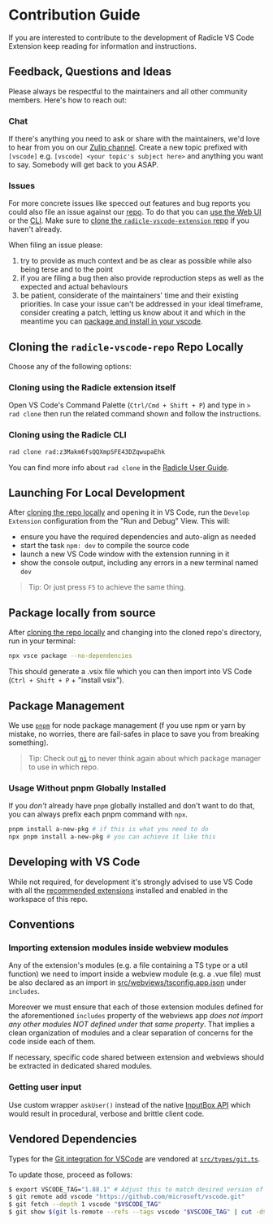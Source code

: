# Contribution Guide

If you are interested to contribute to the development of Radicle VS Code Extension keep reading for information and instructions.

## Feedback, Questions and Ideas

Please always be respectful to the maintainers and all other community members. Here's how to reach out:

### Chat

If there's anything you need to ask or share with the maintainers, we'd love to hear from you on our [Zulip channel](https://radicle.zulipchat.com/#narrow/stream/380896-integrations). Create a new topic prefixed with `[vscode]` e.g. `[vscode] <your topic's subject here>` and anything you want to say. Somebody will get back to you ASAP.

### Issues

For more concrete issues like specced out features and bug reports you could also file an issue against our [repo](https://app.radicle.at/nodes/seed.radicle.at/rad:z3Makm6fsQQXmpSFE43DZqwupaEhk). To do that you can [use the Web UI](https://app.radicle.at/nodes/seed.radicle.at/rad:z3Makm6fsQQXmpSFE43DZqwupaEhk/issues) or the [CLI](https://radicle.xyz/guides/user#working-with-issues). Make sure to [clone the `radicle-vscode-extension` repo](#cloning-the-radicle-vscode-repo-repo-locally) if you haven't already.

When filing an issue please:

1. try to provide as much context and be as clear as possible while also being terse and to the point
2. if you are filing a bug then also provide reproduction steps as well as the expected and actual behaviours
3. be patient, considerate of the maintainers' time and their existing priorities. In case your issue can't be addressed in your ideal timeframe, consider creating a patch, letting us know about it and which in the meantime you can [package and install in your vscode](#package-locally-from-source).

## Cloning the `radicle-vscode-repo` Repo Locally

Choose any of the following options:

### Cloning using the Radicle extension itself

Open VS Code's Command Palette (`Ctrl/Cmd + Shift + P`) and type in `> rad clone` then run the related command shown and follow the instructions.

### Cloning using the Radicle CLI

```sh
rad clone rad:z3Makm6fsQQXmpSFE43DZqwupaEhk
```

You can find more info about `rad clone` in the [Radicle User Guide](https://radicle.xyz/guides/user#the-basics-of-seeding-and-cloning).

## Launching For Local Development

After [cloning the repo locally](#cloning-the-radicle-vscode-repo-repo-locally) and opening it in VS Code, run the `Develop Extension` configuration from the "Run and Debug" View. This will:

- ensure you have the required dependencies and auto-align as needed
- start the task `npm: dev` to compile the source code
- launch a new VS Code window with the extension running in it
- show the console output, including any errors in a new terminal named `dev`

>Tip: Or just press `F5` to achieve the same thing.

## Package locally from source

After [cloning the repo locally](#cloning-the-radicle-vscode-repo-repo-locally) and changing into the cloned repo's directory, run in your terminal:

```sh
npx vsce package --no-dependencies
```

This should generate a .vsix file which you can then import into VS Code (`Ctrl + Shift + P` +  "install vsix").

## Package Management

We use [`pnpm`](https://pnpm.io/motivation) for node package management (f you use npm or yarn by mistake, no worries, there are fail-safes in place to save you from breaking something).

>Tip: Check out [`ni`](https://github.com/antfu/ni) to never think again about which package manager to use in which repo.

### Usage Without pnpm Globally Installed

If you _don't_ already have `pnpm` globally installed and don't want to do that, you can always prefix each pnpm command with `npx`.

```sh
pnpm install a-new-pkg # if this is what you need to do
npx pnpm install a-new-pkg # you can achieve it like this
```

## Developing with VS Code

While not required, for development it's strongly advised to use VS Code with all the [recommended extensions](.vscode/extensions.json) installed and enabled in the workspace of this repo.

## Conventions

### Importing extension modules inside webview modules

Any of the extension's modules (e.g. a file containing a TS type or a util function) we need to import inside a webview module (e.g. a .vue file) must be also declared as an import in [src/webviews/tsconfig.app.json](src/webviews/tsconfig.app.json) under `includes`.

Moreover we must ensure that each of those extension modules defined for the aforementioned `includes` property of the webviews app _does not import any other modules NOT defined under that same property_. That implies a clean organization of modules and a clear separation of concerns for the code inside each of them.

If necessary, specific code shared between extension and webviews should be extracted in dedicated shared modules.

### Getting user input

Use custom wrapper `askUser()` instead of the native [InputBox API](https://code.visualstudio.com/api/references/vscode-api#InputBox) which would result in procedural, verbose and brittle client code.

## Vendored Dependencies

Types for the [Git integration for VSCode](https://github.com/microsoft/vscode/tree/main/extensions/git) are vendored at [`src/types/git.ts`](src/types/git.ts).

To update those, proceed as follows:

```sh
$ export VSCODE_TAG="1.88.1" # Adjust this to match desired version of VSCode.
$ git remote add vscode "https://github.com/microsoft/vscode.git"
$ git fetch --depth 1 vscode "$VSCODE_TAG"
$ git show $(git ls-remote --refs --tags vscode "$VSCODE_TAG" | cut -d$'\t' -f1):extensions/git/src/api/git.ts > src/types/git.ts
```
